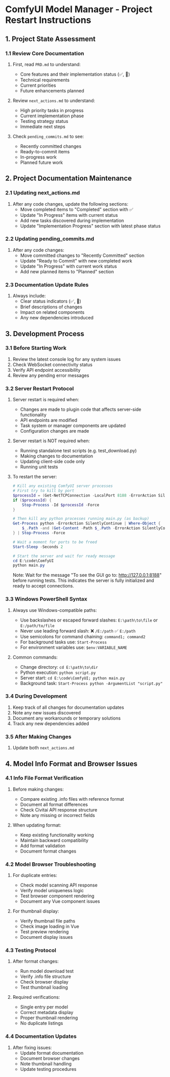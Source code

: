 # ComfyUI Model Manager - Project Restart Instructions

## 1. Project State Assessment

### 1.1 Review Core Documentation
1. First, read `PRD.md` to understand:
   - Core features and their implementation status (✅, 🔄)
   - Technical requirements
   - Current priorities
   - Future enhancements planned

2. Review `next_actions.md` to understand:
   - High priority tasks in progress
   - Current implementation phase
   - Testing strategy status
   - Immediate next steps

3. Check `pending_commits.md` to see:
   - Recently committed changes
   - Ready-to-commit items
   - In-progress work
   - Planned future work


## 2. Project Documentation Maintenance

### 2.1 Updating next_actions.md
1. After any code changes, update the following sections:
   - Move completed items to "Completed" section with ✅
   - Update "In Progress" items with current status
   - Add new tasks discovered during implementation
   - Update "Implementation Progress" section with latest phase status

### 2.2 Updating pending_commits.md
1. After any code changes:
   - Move committed changes to "Recently Committed" section
   - Update "Ready to Commit" with new completed work
   - Update "In Progress" with current work status
   - Add new planned items to "Planned" section

### 2.3 Documentation Update Rules
1. Always include:
   - Clear status indicators (✅, 🔄)
   - Brief descriptions of changes
   - Impact on related components
   - Any new dependencies introduced

## 3. Development Process

### 3.1 Before Starting Work
1. Review the latest console log for any system issues
2. Check WebSocket connectivity status
3. Verify API endpoint accessibility
4. Review any pending error messages

### 3.2 Server Restart Protocol
1. Server restart is required when:
   - Changes are made to plugin code that affects server-side functionality
   - API endpoints are modified
   - Task system or manager components are updated
   - Configuration changes are made

2. Server restart is NOT required when:
   - Running standalone test scripts (e.g. test_download.py)
   - Making changes to documentation
   - Updating client-side code only
   - Running unit tests

3. To restart the server:
   ```powershell
   # Kill any existing ComfyUI server processes
   # First try to kill by port
   $processId = (Get-NetTCPConnection -LocalPort 8188 -ErrorAction SilentlyContinue).OwningProcess
   if ($processId) { 
       Stop-Process -Id $processId -Force
   }
   
   # Then kill any python processes running main.py (as backup)
   Get-Process python -ErrorAction SilentlyContinue | Where-Object { 
       $_.Path -and (Get-Content -Path $_.Path -ErrorAction SilentlyContinue) -match "main.py"
   } | Stop-Process -Force
   
   # Wait a moment for ports to be freed
   Start-Sleep -Seconds 2
   
   # Start the server and wait for ready message
   cd E:\code\ComfyUI
   python main.py
   ```
   Note: Wait for the message "To see the GUI go to: http://127.0.0.1:8188" before running tests. This indicates the server is fully initialized and ready to accept connections.

### 3.3 Windows PowerShell Syntax
1. Always use Windows-compatible paths:
   - Use backslashes or escaped forward slashes: `E:\path\to\file` or `E:/path/to/file`
   - Never use leading forward slash: ❌ `/E:/path` ✅ `E:/path`
   - Use semicolons for command chaining: `command1; command2`
   - For background tasks use: `Start-Process`
   - For environment variables use: `$env:VARIABLE_NAME`

2. Common commands:
   - Change directory: `cd E:\path\to\dir`
   - Python execution: `python script.py`
   - Server start: `cd E:\code\ComfyUI; python main.py`
   - Background task: `Start-Process python -ArgumentList "script.py"`

### 3.4 During Development
1. Keep track of all changes for documentation updates
2. Note any new issues discovered
3. Document any workarounds or temporary solutions
4. Track any new dependencies added

### 3.5 After Making Changes
1. Update both `next_actions.md`

## 4. Model Info Format and Browser Issues

### 4.1 Info File Format Verification
1. Before making changes:
   - Compare existing .info files with reference format
   - Document all format differences
   - Check Civitai API response structure
   - Note any missing or incorrect fields

2. When updating format:
   - Keep existing functionality working
   - Maintain backward compatibility
   - Add format validation
   - Document format changes

### 4.2 Model Browser Troubleshooting
1. For duplicate entries:
   - Check model scanning API response
   - Verify model uniqueness logic
   - Test browser component rendering
   - Document any Vue component issues

2. For thumbnail display:
   - Verify thumbnail file paths
   - Check image loading in Vue
   - Test preview rendering
   - Document display issues

### 4.3 Testing Protocol
1. After format changes:
   - Run model download test
   - Verify .info file structure
   - Check browser display
   - Test thumbnail loading

2. Required verifications:
   - Single entry per model
   - Correct metadata display
   - Proper thumbnail rendering
   - No duplicate listings

### 4.4 Documentation Updates
1. After fixing issues:
   - Update format documentation
   - Document browser changes
   - Note thumbnail handling
   - Update testing procedures